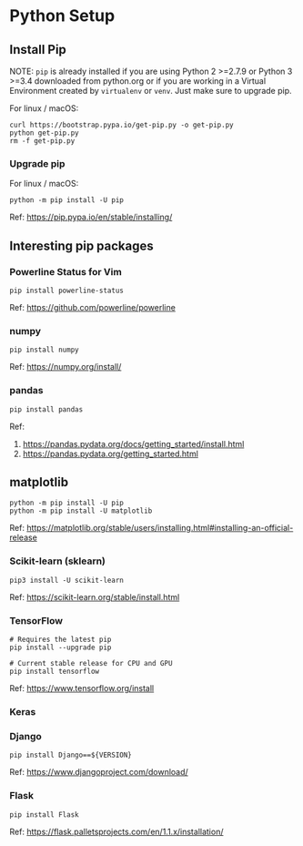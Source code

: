 # Python Setup

## Install Pip

NOTE: `pip` is already installed if you are using Python 2 >=2.7.9 or Python 3 >=3.4 downloaded from python.org or if you are working in a Virtual Environment created by `virtualenv` or `venv`. Just make sure to upgrade pip.

For linux / macOS:

```shell
curl https://bootstrap.pypa.io/get-pip.py -o get-pip.py
python get-pip.py
rm -f get-pip.py
```

### Upgrade pip

For linux / macOS:

```shell
python -m pip install -U pip
```

Ref: <https://pip.pypa.io/en/stable/installing/>

## Interesting pip packages

### Powerline Status for Vim

```shell
pip install powerline-status
```

Ref: <https://github.com/powerline/powerline>

### numpy

```shell
pip install numpy
```

Ref: <https://numpy.org/install/>

### pandas

```shell
pip install pandas
```

Ref:

1. <https://pandas.pydata.org/docs/getting_started/install.html>
2. <https://pandas.pydata.org/getting_started.html>

## matplotlib

```shell
python -m pip install -U pip
python -m pip install -U matplotlib
```

Ref: <https://matplotlib.org/stable/users/installing.html#installing-an-official-release>

### Scikit-learn (sklearn)

```shell
pip3 install -U scikit-learn
```

Ref: <https://scikit-learn.org/stable/install.html>

### TensorFlow

```shell
# Requires the latest pip
pip install --upgrade pip

# Current stable release for CPU and GPU
pip install tensorflow
```

Ref: <https://www.tensorflow.org/install>

### Keras

### Django

```shell
pip install Django==${VERSION}
```

Ref: <https://www.djangoproject.com/download/>

### Flask

```shell
pip install Flask
```

Ref: <https://flask.palletsprojects.com/en/1.1.x/installation/>
